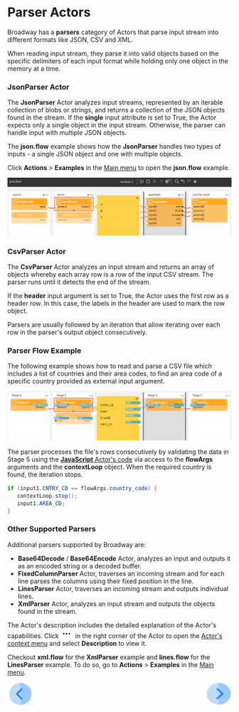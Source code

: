 # Parser Actors

Broadway has a **parsers** category of Actors that parse input stream into different formats like JSON, CSV and XML.

When reading input stream, they parse it into valid objects based on the specific delimiters of each input format while holding only one object in the memory at a time.

### JsonParser Actor

The **JsonParser** Actor analyzes input streams, represented by an iterable collection of blobs or strings, and returns a collection of the JSON objects found in the stream. If the **single** input attribute is set to True, the Actor expects only a single object in the input stream. Otherwise, the parser can handle input with multiple JSON objects.


The **json.flow** example shows how the **JsonParser** handles two types of inputs - a single JSON object and one with multiple objects.

Click **Actions** > **Examples** in the [Main menu](../18_broadway_flow_window.md#main-menu) to open the **json.flow** example. 

![image](../images/99_actors_03_1.PNG)



### CsvParser Actor

The **CsvParser** Actor analyzes an input stream and returns an array of objects whereby each array row is a row of the input CSV stream. The parser runs until it detects the end of the stream.

If the **header** input argument is set to True, the Actor uses the first row as a header row. In this case, the labels in the header are used to mark the row object.

Parsers are usually followed by an iteration that allow iterating over each row in the parser's output object consecutively.

### Parser Flow Example

The following example shows how to read and parse a CSV file which includes a list of countries and their area codes, to find an area code of a specific country provided as external input argument. 

![image](../images/99_actors_03_2.PNG)

The parser processes the file's rows consecutively by validating the data in Stage 5 using the [**JavaScript** Actor's code](01_javascript_actor.md#special-keywords-and-conventions) via access to the **flowArgs** arguments and the **contextLoop** object. When the required country is found, the iteration stops.

```java
if (input1.CNTRY_CD == flowArgs.country_code) {
   contextLoop.stop();
   input1.AREA_CD;
}
```

### Other Supported Parsers

Additional parsers supported by Broadway are:

* **Base64Decode** / **Base64Encode** Actor, analyzes an input and outputs it as an encoded string or a decoded buffer.
* **FixedColumnParser** Actor, traverses an incoming stream and for each line parses the columns using their fixed position in the line.
* **LinesParser** Actor, traverses an incoming stream and outputs individual lines.
* **XmlParser** Actor, analyzes an input stream and outputs the objects found in the stream.

The Actor's description includes the detailed explanation of the Actor's capabilities. Click ![image](../images/99_19_dots.PNG) in the right corner of the Actor to open the [Actor's context menu](../18_broadway_flow_window.md#actors-context-menu) and select **Description** to view it.

Checkout **xml.flow** for the **XmlParser** example and **lines.flow** for the **LinesParser** example. To do so, go to **Actions** > **Examples** in the [Main menu](../18_broadway_flow_window.md#main-menu).

[![Previous](/articles/images/Previous.png)](02_stream_actors.md)[<img align="right" width="60" height="54" src="/articles/images/Next.png">](04_queue_actors.md)

